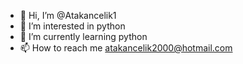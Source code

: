 - 👋 Hi, I’m @Atakancelik1
- 👀 I’m interested in python
- 🌱 I’m currently learning python
- 📫 How to reach me atakancelik2000@hotmail.com

<!---
Atakancelik1/Atakancelik1 is a ✨ special ✨ repository because its `README.md` (this file) appears on your GitHub profile.
You can click the Preview link to take a look at your changes.
--->
